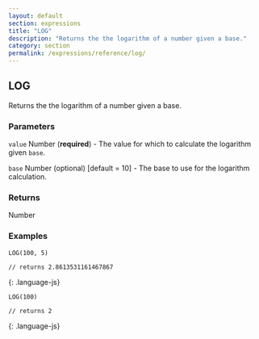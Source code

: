 ```yaml
---
layout: default
section: expressions
title: "LOG"
description: "Returns the the logarithm of a number given a base."
category: section
permalink: /expressions/reference/log/
---
```


## LOG

Returns the the logarithm of a number given a base.

### Parameters

`value` Number (__required__) - The value for which to calculate the logarithm given `base`.

`base` Number (optional)  [default = 10] - The base to use for the logarithm calculation.

### Returns

Number

### Examples

~~~
LOG(100, 5)

// returns 2.8613531161467867
~~~
{: .language-js}


~~~
LOG(100)

// returns 2
~~~
{: .language-js}